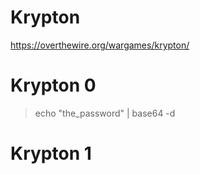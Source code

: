  # Krypton
 
 https://overthewire.org/wargames/krypton/
 
 # Krypton 0
 
 > echo "the_password" | base64 -d
 
 # Krypton 1
 
 